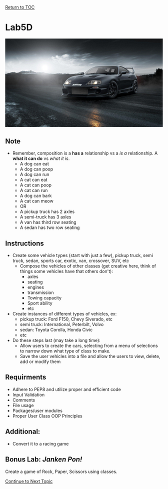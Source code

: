 <a href="https://github.com/CyberTrainingUSAF/07-Python-Programming/blob/master/00-Table-of-Contents.md" rel="Return to TOC"> Return to TOC </a>

# Lab5D

![](../.gitbook/assets/supra.jpg)

## Note

* Remember, composition is a **has a** relationship vs a _is a_ relationship. A **what it can do** vs _what it is_. 
  * A dog can eat
  * A dog can poop
  * A dog can run
  * A cat can eat
  * A cat can poop
  * A cat can run
  * A dog can bark
  * A cat can meow
  * OR
  * A pickup truck has 2 axles
  * A semi-truck has 3 axles
  * A van has third row seating
  * A sedan has two row seating

## Instructions

* Create some vehicle types \(start with just a few\), pickup truck, semi truck, sedan, sports car, exotic, van, crossover, SUV, etc 
  * Compose the vehicles of other classes \(get creative here, think of things some vehicles have that others don't\):
    * axles
    * seating
    * engines
    * transmission
    * Towing capacity
    * Sport ability
    * etc
* Create instances of different types of vehicles, ex:
  * pickup truck: Ford F150, Chevy Siverado, etc
  * semi truck: International, Peterbilt, Volvo
  * sedan: Toyota Corolla, Honda Civic
  * etc
* Do these steps last \(may take a long time\):
  * Allow users to create the cars, selecting from a menu of selections to narrow down what type of class to make. 
  * Save the user vehicles into a file and allow the users to view, delete, add or modify them

## Requirments

* Adhere to PEP8 and utilize proper and efficient code
* Input Validation
* Comments
* File usage
* Packages/user modules
* Proper User Class OOP Principles

## Additional:

* Convert it to a racing game  


## Bonus Lab: _Janken Pon!_

Create a game of Rock, Paper, Scissors using classes.

<a href="https://github.com/CyberTrainingUSAF/07-Python-Programming/blob/master/06_advanced/README.md" > Continue to Next Topic </a>

